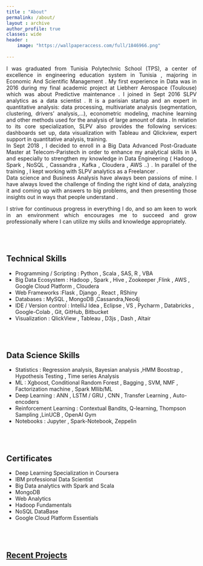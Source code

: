 ```yaml
---
title : "About" 
permalink: /about/
layout : archive
author_profile: true
classes: wide
header :
    image: "https://wallpaperaccess.com/full/1846966.png"
    
---
```

<div style="text-align: justify">
I was graduated from Tunisia Polytechnic School (TPS), a center of excellence in engineering education system in Tunisia , majoring in Economic And Scientific Management . My first experience in Data was in 2016 during my final academic project at Liebherr Aerospace (Toulouse) which was about Predictive maintenance . I joined in Sept 2016 SLPV analytics  as a data scientist  . It is a parisian startup and  an expert in quantitative analysis: data processing, multivariate analysis (segmentation, clustering, drivers’ analysis,…), econometric modeling, machine learning and other methods used for the analysis of large amount of data . In relation to its core specialization, SLPV also provides the following services: dashboards set up, data visualization with Tableau and Qlickview, expert support in quantitative analysis, training. 
<br>
In Sept 2018 , I decided to enroll in a Big Data Advanced Post-Graduate Master at Telecom-Paristech in order to enhance my analytical skills in IA and especially to strengthen my knowledge in Data Engineering ( Hadoop , Spark , NoSQL , Cassandra , Kafka , Cloudera , AWS ..) . In parallel of the training , I kept working with SLPV analytics as  a Freelancer .

<br>
Data science and Business Analysis have always been passions of mine. I have always loved the challenge of finding the right kind of data, analyzing it and coming up with answers to big problems, and then presenting those insights out in ways that people understand .

I strive for continuous progress in everything I do, and so am keen to work in an environment which encourages me to succeed and grow professionally where I can utilize my skills and knowledge appropriately.


</div>

<br/>
<br/>


## Technical Skills
- Programming / Scripting : Python , Scala , SAS, R , VBA
- Big Data Ecosystem : Hadoop , Spark , Hive , Zookeeper ,Flink , AWS , Google Cloud Platform , Cloudera
- Web Frameworks :Flask , Django , React , RShiny
- Databases : MySQL , MongoDB ,Cassandra,Neo4j
- IDE / Version control : IntelliJ Idea , Eclipse , VS , Pycharm , Databricks , Google-Colab , Git, GitHub, Bitbucket 
- Visualization : QlickView , Tableau , D3js , Dash , Altair

<br/>
<br/>


## Data Science Skills
- Statistics :  Regression analysis, Bayesian analysis ,HMM  Boostrap , Hypothesis Testing , Time series Analysis
- ML  : Xgboost, Conditional Random Forest , Bagging , SVM, NMF , Factorization machine , Spark Mllib/ML
- Deep Learning : ANN , LSTM / GRU , CNN , Transfer Learning ,  Auto-encoders 
- Reinforcement Learning : Contextual Bandits, Q-learning, Thompson Sampling ,LinUCB ,  OpenAI Gym 
- Notebooks : Jupyter , Spark-Notebook, Zeppelin


<br/>
<br/>

## Certificates
- Deep Learning Specialization in Coursera
- IBM professional Data Scientist
- Big Data analytics with Spark and Scala
- MongoDB
- Web Analytics 
- Hadoop Fundamentals
- NoSQL DataBase
- Google Cloud Platform Essentials

<br/>
<br/>


## [ Recent Projects](https://mohameddhaoui.github.io/projects/)
